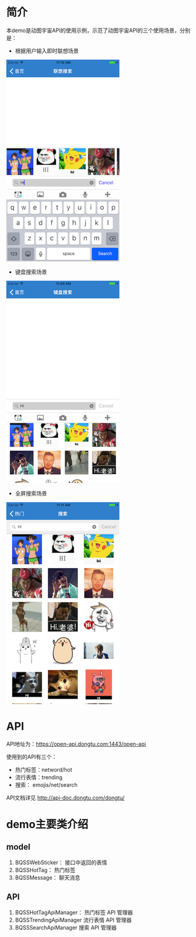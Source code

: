 # 简介
本demo是动图宇宙API的使用示例，示范了动图宇宙API的三个使用场景，分别是：
- 根据用户输入即时联想场景

![img](/image/quater.png)

- 键盘搜索场景

![img](/image/keyboard.png)

- 全屏搜索场景

![img](/image/full.png)

# API
API地址为：https://open-api.dongtu.com:1443/open-api

使用到的API有三个：
- 热门标签：netword/hot
- 流行表情：trending
- 搜索：   emojis/net/search

API文档详见 http://api-doc.dongtu.com/dongtu/

# demo主要类介绍

## model
1. BQSSWebSticker：  接口中返回的表情
2. BQSSHotTag：      热门标签
3. BQSSMessage：     聊天消息

## API
1. BQSSHotTagApiManager：   热门标签 API 管理器
2. BQSSTrendingApiManager   流行表情 API 管理器
3. BQSSSearchApiManager     搜索 API 管理器

